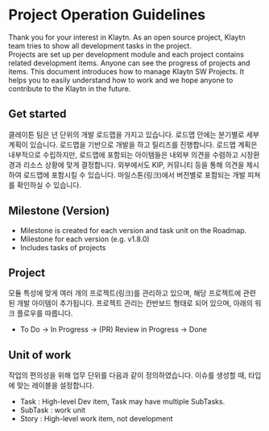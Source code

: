 # Project Operation Guidelines

Thank you for your interest in Klaytn. As an open source project, Klaytn team tries to show all development tasks in the project.   
Projects are set up per development module and each project contains related development items. Anyone can see the progress of projects and items.
This document introduces how to manage Klaytn SW Projects. It helps you to easily understand how to work and we hope anyone to contribute to the Klaytn in the future.

## Get started
클레이튼 팀은 년 단위의 개발 로드맵을 가지고 있습니다. 로드맵 안에는 분기별로 세부 계획이 있습니다. 로드맵을 기반으로 개발을 하고 릴리즈를 진행합니다. 로드맵 계획은 내부적으로 수립하지만, 로드맵에 포함되는 아이템들은 내외부 의견을 수렴하고 시장환경과 리소스 상황에 맞게 결정합니다. 외부에서도 KIP, 커뮤니티 등을 통해 의견을 제시하여 로드맵에 포함시킬 수 있습니다. 마일스톤(링크)에서 버전별로 포함되는 개발 피쳐를 확인하실 수 있습니다. 

## Milestone (Version) 
- Milestone is created for each version and task unit on the Roadmap.
- Milestone for each version (e.g. v1.8.0)
- Includes tasks of projects

## Project
모듈 특성에 맞게 여러 개의 프로젝트(링크)를 관리하고 있으며, 해당 프로젝트에 관련된 개발 아이템이 추가됩니다. 
프로젝트 관리는 칸반보드 형태로 되어 있으며, 아래의 워크 플로우를 따릅니다.
- To Do → In Progress → (PR) Review in Progress → Done

## Unit of work
작업의 편의성을 위해 업무 단위를 다음과 같이 정의하였습니다. 이슈를 생성할 때, 타입에 맞는 레이블을 설정합니다. 
- Task : High-level Dev item, Task may have multiple SubTasks.
- SubTask : work unit
- Story : High-level work item, not development

